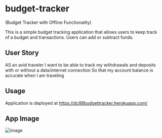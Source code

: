 # budget-tracker
(Budget Tracker with Offline Functionality)

This is a simple budget tracking application that allows users to keep track of a budget and transactions. Users can add or subtract funds.

## User Story

AS an avid traveler
I want to be able to track my withdrawals and deposits with or without a data/internet connection
So that my account balance is accurate when I am traveling 

## Usage

Application is deployed at https://dc88budgettracker.herokuapp.com/

## App Image

![image](https://user-images.githubusercontent.com/78058224/125221394-cb0fab80-e28d-11eb-8e1e-2612a6e226d7.png)

